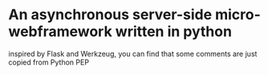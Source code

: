 # An asynchronous server-side micro-webframework written in python

inspired by Flask and Werkzeug, you can find that some comments are just copied from Python PEP
